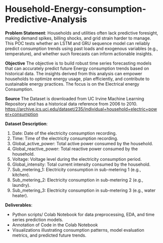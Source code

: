 # Household-Energy-consumption-Predictive-Analysis

**Problem Statement**: 
Households and utilities often lack predictive foresight, making demand spikes, billing shocks, and grid strain harder to manage. This POC tests whether an LSTM and GRU sequence model can reliably predict consumption trends using past loads and exogenous variables (e.g., temperature), and whether such forecasts can inform actionable insights.

**Objective**
The objective is to  build robust time series forecasting models that can accurately predict future Energy  consumption trends based on historical data. The insights derived from this analysis can empower  households to optimize energy usage, plan efficiently, and contribute to sustainable energy  practices. The focus is on the Electrical energy Consumption. 

**Source**
The Dataset is downloaded from UC Irvine Machine Learning Repository and has a historical data reference from 2006 to 2010.
  https://archive.ics.uci.edu/dataset/235/individual+household+electric+power+consumption


**Dataset Description**:
1. Date: Date of the electricity consumption recording.
2. Time: Time of the electricity consumption recording.
3. Global_active_power: Total active power consumed by the household.
4. Global_reactive_power: Total reactive power consumed by the household.
5. Voltage: Voltage level during the electricity consumption period.
6. Global_intensity: Total current intensity consumed by the household.
7. Sub_metering_1: Electricity consumption in sub-metering 1 (e.g., kitchen).
8. Sub_metering_2: Electricity consumption in sub-metering 2 (e.g., laundry).
9. Sub_metering_3: Electricity consumption in sub-metering 3 (e.g., water heater).

**Deliverables**:
- Python scripts/ Colab Notebook for data preprocessing, EDA, and time series prediction models.
- Annotation of Code in the Colab Notebook
- Visualizations illustrating consumption patterns, model evaluation metrics, and predicted future trends.
